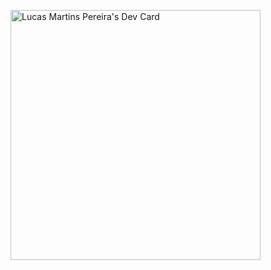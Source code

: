 <a href="https://app.daily.dev/lucasmartinspereira"><img src="https://api.daily.dev/devcards/de9e39e17a2d42c7a046a2fdf50f8c09.png?r=0u2" width="400" alt="Lucas Martins Pereira's Dev Card"/></a>

